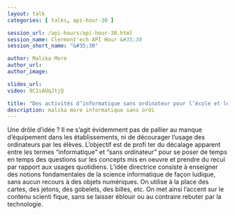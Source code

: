 ```yaml
---
layout: talk
categories: [ talks, api-hour-30 ]

session_url: /api-hours/api-hour-30.html
session_name: Clermont'ech API Hour &#35;30
session_short_name: "&#35;30"

author: Malika More
author_url:
author_image:

slides_url:
video: 9C1sAUqJtjQ

title: "Des activités d’informatique sans ordinateur pour l’école et le collège"
description: malika more informatique sans ordi
---
```




Une drôle d’idée ? Il ne s’agit évidemment pas de pallier au manque d’équipement dans les établissements, ni de décourager l’usage des ordinateurs par les élèves. L’objectif est de profi ter du décalage apparent entre les termes “informatique” et “sans ordinateur” pour se poser de temps en temps des questions sur les concepts mis en oeuvre et prendre du recul par rapport aux usages quotidiens. L’idée directrice consiste à enseigner des notions fondamentales de la science informatique de façon ludique, sans aucun recours à des objets numériques. On utilise à la place des cartes, des jetons, des gobelets, des billes, etc. On met ainsi l’accent sur le contenu scienti fique, sans se laisser éblouir ou au contraire rebuter par la technologie.

